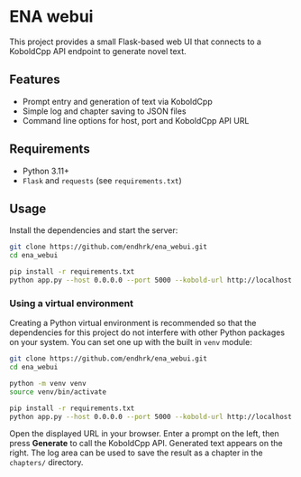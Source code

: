 # ENA webui

This project provides a small Flask-based web UI that connects to a KoboldCpp API endpoint to generate novel text.

## Features

- Prompt entry and generation of text via KoboldCpp
- Simple log and chapter saving to JSON files
- Command line options for host, port and KoboldCpp API URL

## Requirements

- Python 3.11+
- `Flask` and `requests` (see `requirements.txt`)

## Usage

Install the dependencies and start the server:

```bash
git clone https://github.com/endhrk/ena_webui.git
cd ena_webui

pip install -r requirements.txt
python app.py --host 0.0.0.0 --port 5000 --kobold-url http://localhost:5001/api/v1/generate
```

### Using a virtual environment

Creating a Python virtual environment is recommended so that the
dependencies for this project do not interfere with other Python
packages on your system. You can set one up with the built in
`venv` module:

```bash
git clone https://github.com/endhrk/ena_webui.git
cd ena_webui

python -m venv venv
source venv/bin/activate

pip install -r requirements.txt
python app.py --host 0.0.0.0 --port 5000 --kobold-url http://localhost:5001/api/v1/generate
```

Open the displayed URL in your browser. Enter a prompt on the left, then press **Generate** to call the KoboldCpp API. Generated text appears on the right. The log area can be used to save the result as a chapter in the `chapters/` directory.
